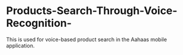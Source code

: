 # Products-Search-Through-Voice-Recognition-


This is used for voice-based product search in the Aahaas mobile application.
